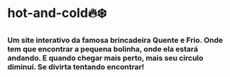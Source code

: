 # hot-and-cold🔥❄️
###

### Um site interativo da famosa brincadeira Quente e Frio. Onde tem que encontrar a pequena bolinha, onde ela estará andando. E quando chegar mais perto, mais seu circulo diminui. Se divirta tentando encontrar!
